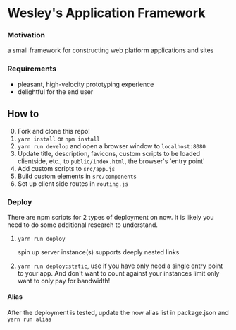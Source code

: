 # Wesley's Application Framework

### Motivation

a small framework for constructing web platform applications and sites

### Requirements

- pleasant, high-velocity prototyping experience
- delightful for the end user

## How to

0. Fork and clone this repo!
1. `yarn install` or `npm install`
1. `yarn run develop` and open a browser window to `localhost:8080`
1. Update title, description, favicons, custom scripts to be loaded clientside, etc., to `public/index.html`, the browser's 'entry point'
2. Add custom scripts to `src/app.js`
3. Build custom elements in `src/components`
4. Set up client side routes in `routing.js`

### Deploy

There are npm scripts for 2 types of deployment on now. It is likely you need to do some additional research to understand.
1. `yarn run deploy`

    spin up server instance(s) supports deeply nested links

2. `yarn run deploy:static`, use if you have only need a single entry point to your app. And don't want to count against your instances limit only want to only pay for bandwidth!

#### Alias

After the deployment is tested, update the now alias list in package.json and `yarn run alias`
